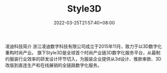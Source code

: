 ﻿---
weight: 
title: "Style3D"
description: "凌迪科技简介 浙江凌迪数字科技有限公司成立于2015年11月，致力于以3D数字化重构时尚产业。 旗下Style3D是全球首个时尚产业链3D数字化服务平台，从最制约服装行业效率的研发设计环节切入，为服装企业提供从3d设计、推款审款、3D改版到直连生产和在线展销的全链路数字化服务。"
date: 2022-03-25T21:57:40+08:00
lastmod: 2022-03-25T16:45:40+08:00
draft: false
authors: ["Metabd"]
featuredImage: "288.png"
link: "https://www.linctex.com/"
tags: ["Style3D","开发者服务"]
categories: ["navigation"]
navigation: ["开发者服务"]
lightgallery: true
toc: true
pinned: false
recommend: false
recommend1: false
---
凌迪科技简介 浙江凌迪数字科技有限公司成立于2015年11月，致力于以3D数字化重构时尚产业。 旗下Style3D是全球首个时尚产业链3D数字化服务平台，从最制约服装行业效率的研发设计环节切入，为服装企业提供从3d设计、推款审款、3D改版到直连生产和在线展销的全链路数字化服务。
